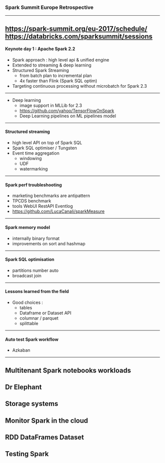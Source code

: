### Spark Summit Europe Retrospective
---
https://spark-summit.org/eu-2017/schedule/
https://databricks.com/sparksummit/sessions
---
#### Keynote day 1 : Apache Spark 2.2
* Spark approach : high level api & unified engine
* Extended to streaming & deep learning
* Structured Spark Streaming 
  * from batch plan to incremental plan
  * 4x faster than Flink (Spark SQL optim)
* Targeting continuous processing without microbatch for Spark 2.3
---
* Deep learning 
  * image support in MLLib for 2.3
  * https://github.com/yahoo/TensorFlowOnSpark
  * Deep Learning pipelines on ML pipelines model
---
#### Structured streaming
* high level API on top of Spark SQL
* Spark SQL optimiser / Tungsten
* Event time aggregation
  * windowing
  * UDF
  * watermarking
---
#### Spark perf troubleshooting
* marketing benchmarks are antipattern
* TPCDS benchmark
* tools WebUI RestAPI Eventlog
* https://github.com/LucaCanali/sparkMeasure
---
#### Spark memory model
* internally binary format
* improvements on sort and hashmap
---
#### Spark SQL optimisation
* partitions number auto
* broadcast join
---
#### Lessons learned from the field
* Good choices :
  * tables
  * Dataframe or Dataset API
  * columnar / parquet
  * splittable
---
#### Auto test Spark workflow
* Azkaban
---
Multitenant Spark notebooks workloads
---
Dr Elephant
---
Storage systems
---
Monitor Spark in the cloud
---
RDD DataFrames Dataset
---
Testing Spark
---

